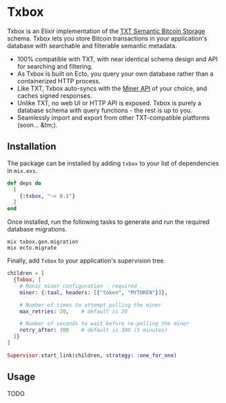 # Txbox

Txbox is an Elixir implementation of the [TXT Semantic Bitcoin Storage](https://txt.network/) schema. Txbox lets you store Bitcoin transactions in your application's database with searchable and filterable semantic metadata.

* 100% compatible with TXT, with near identical schema design and API for searching and filtering.
* As Txbox is built on Ecto, you query your own database rather than a containerized HTTP process.
* Like TXT, Txbox auto-syncs with the [Miner API](https://github.com/bitcoin-sv/merchantapi-reference) of your choice, and caches signed responses.
* Unlike TXT, no web UI or HTTP API is exposed. Txbox is purely a database schema with query functions - the rest is up to you.
* Seamlessly import and export from other TXT-compatible platforms (soon... &tm;).

## Installation

The package can be installed by adding `txbox` to your list of dependencies in `mix.exs`.


```elixir
def deps do
  [
    {:txbox, "~> 0.1"}
  ]
end
```

Once installed, run the following tasks to generate and run the required database migrations.

```console
mix txbox.gen.migration
mix ecto.migrate
```

Finally, add `Txbox` to your application's supervision tree.

```elixir
children = [
  {Txbox, [
    # Manic miner configuration - required
    miner: {:taal, headers: [{"token", "MYTOKEN"}]},

    # Number of times to attempt polling the miner
    max_retries: 20,    # default is 20

    # Number of seconds to wait before re-polling the miner
    retry_after: 300    # default is 300 (5 minutes)
  ]}
]

Supervisor.start_link(children, strategy: :one_for_one)
```

## Usage

TODO